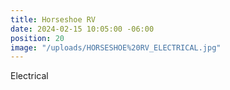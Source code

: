 ```yaml
---
title: Horseshoe RV
date: 2024-02-15 10:05:00 -06:00
position: 20
image: "/uploads/HORSESHOE%20RV_ELECTRICAL.jpg"
---
```


Electrical